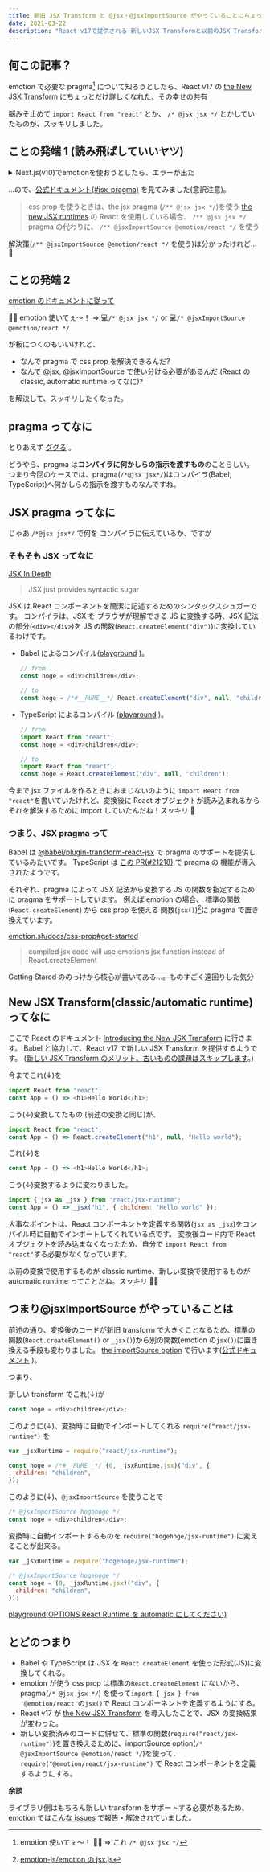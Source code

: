 ```yaml
---
title: 新旧 JSX Transform と @jsx・@jsxImportSource がやっていることにちょっとだけ詳しくなる
date: 2021-03-22
description: "React v17で提供される 新しいJSX Transformと以前のJSX Transformの違いを知って、pragma, import source optionが行っていることを理解する記事"
---
```


## 何この記事？

emotion で必要な pragma[^1] について知ろうとしたら、React v17 の [the New JSX Transform](https://reactjs.org/blog/2020/09/22/introducing-the-new-jsx-transform.html) にちょっとだけ詳しくなれた、その幸せの共有

脳みそ止めて `import React from "react"` とか、 `/* @jsx jsx */` とかしていたものが、スッキリしました。

## ことの発端 1 (読み飛ばしていいヤツ)

<details>
    <summary>Next.js(v10)でemotionを使おうとしたら、エラーが出た</summary>

```shell
% npx create-next-app next-v-10 # Next.js のプロジェクト作って
% cd next-v-10
% npm i @emotion/react
% hogehoge                      # emotion のあれを付けて
% npm run dev                   # サーバーを起動...

error - ./pages/index.js
SyntaxError: next-v-10/pages/index.js: pragma and pragmaFrag cannot be set when runtime is automatic.
> 1 | /* @jsx jsx */
    | ^
  2 | import {jsx, css} from "@emotion/react";
  3 | import Head from 'next/head'
  4 | import styles from '../styles/Home.module.css'
    at transformFile.next (<anonymous>)
    at run.next (<anonymous>)
```

</details>

...ので、[公式ドキュメント(#jsx-pragma)](https://emotion.sh/docs/css-prop#jsx-pragma) を見てみました(意訳注意)。

> css prop を使うときは、the jsx pragma (`/** @jsx jsx */`)を使う
> [the new JSX runtimes](https://reactjs.org/blog/2020/09/22/introducing-the-new-jsx-transform.html) の React を使用している場合、 `/** @jsx jsx */` pragma の代わりに、 `/** @jsxImportSource @emotion/react */` を使う

解決策(`/** @jsxImportSource @emotion/react */` を使う)は分かったけれど... 💭

## ことの発端 2

[emotion のドキュメントに従って](https://emotion.sh/docs/css-prop#jsx-pragma)

👊😊 emotion 使いてぇ〜！ => 💻`/* @jsx jsx */` or 💻`/* @jsxImportSource @emotion/react */`

が板につくのもいいけれど、

- なんで pragma で css prop を解決できるんだ?
- なんで @jsx, @jsxImportSource で使い分ける必要があるんだ (React の classic, automatic runtime ってなに)?

を解決して、スッキリしたくなった。

## pragma ってなに

とりあえず [ググる](https://www.google.com/search?q=pragma&oq=pragma) 。

どうやら、pragma は**コンパイラに何かしらの指示を渡すもの**のことらしい。
つまり今回のケースでは、pragma(`/*@jsx jsx*/`)はコンパイラ(Babel, TypeScript)へ何かしらの指示を渡すものなんですね。

## JSX pragma ってなに

じゃあ `/*@jsx jsx*/` で何を コンパイラに伝えているか、ですが

### そもそも JSX ってなに

[JSX In Depth](https://reactjs.org/docs/jsx-in-depth.html#gatsby-focus-wrapper)

> JSX just provides syntactic sugar

JSX は React コンポーネントを簡潔に記述するためのシンタックスシュガーです。
コンパイラは、JSX を ブラウザが理解できる JS に変換する時、JSX 記法の部分(`<div></div>`)を JS の関数(`React.createElement("div")`)に変換しているわけです。

- Babel によるコンパイル([playground](https://babeljs.io/repl#?browsers=defaults%2C%20not%20ie%2011%2C%20not%20ie_mob%2011&build=&builtIns=false&spec=false&loose=false&code_lz=MYewdgzgLgBAFiA5gUxgXhgCgFAxgHgBMBLANwD5g5iAbQgJ2THwHoSLsBKIA&debug=false&forceAllTransforms=false&shippedProposals=false&circleciRepo=&evaluate=false&fileSize=false&timeTravel=false&sourceType=module&lineWrap=true&presets=env%2Creact%2Cstage-2&prettier=false&targets=&version=7.13.11&externalPlugins=) )。

  ```js
  // from
  const hoge = <div>children</div>;

  // to
  const hoge = /*#__PURE__*/ React.createElement("div", null, "children");
  ```

- TypeScript によるコンパイル ([playground](https://www.typescriptlang.org/play?ssl=1&ssc=1&pln=3&pc=1#code/JYWwDg9gTgLgBAJQKYEMDG8BmUIjgIilQ3wG4AoNCAOwGd4ALCAcyTgF44AeAE2ADcAfGgbAANjyLUuAej5CKQA) )。

  ```js
  // from
  import React from "react";
  const hoge = <div>children</div>;

  // to
  import React from "react";
  const hoge = React.createElement("div", null, "children");
  ```

今まで jsx ファイルを作るときにおまじないのように `import React from "react"`を書いていたけれど、変換後に React オブジェクトが読み込まれるからそれを解決するために import していたんだね！スッキリ 🌟

### つまり、JSX pragma って

Babel は [@babel/plugin-transform-react-jsx](https://babeljs.io/docs/en/babel-plugin-transform-react-jsx/) で pragma のサポートを提供しているみたいです。
TypeScript は [この PR(#21218)](https://github.com/Microsoft/TypeScript/pull/21218) で pragma の 機能が導入されたようです。

それぞれ、pragma によって JSX 記法から変換する JS の関数を指定するために pragma をサポートしています。
例えば emotion の場合、 標準の関数(`React.createElement`) から css prop を使える 関数(`jsx()`)[^2]に pragma で置き換えています。

[emotion.sh/docs/css-prop#get-started](https://emotion.sh/docs/css-prop#get-started)

> compiled jsx code will use emotion’s jsx function instead of React.createElement

~~Getting Stared ののっけから核心が書いてある...。ものすごく遠回りした気分~~

## New JSX Transform(classic/automatic runtime) ってなに

ここで React のドキュメント [Introducing the New JSX Transform](https://reactjs.org/blog/2020/09/22/introducing-the-new-jsx-transform.html) に行きます。
Babel と協力して、React v17 で新しい JSX Transform を提供するようです。
([新しい JSX Transform のメリット、古いものの課題はスキップします](https://ja.reactjs.org/blog/2020/09/22/introducing-the-new-jsx-transform.html#whats-a-jsx-transform)。)

今までこれ(↓)を

```js
import React from "react";
const App = () => <h1>Hello World</h1>;
```

こう(↓)変換してたもの (前述の変換と同じ)が、

```js
import React from "react";
const App = () => React.createElement("h1", null, "Hello world");
```

これ(↓)を

```js
const App = () => <h1>Hello World</h1>;
```

こう(↓)変換するように変わりました。

```js
import { jsx as _jsx } from "react/jsx-runtime";
const App = () => _jsx("h1", { children: "Hello world" });
```

大事なポイントは、React コンポーネントを定義する関数(`jsx as _jsx`)をコンパイル時に自動でインポートしてくれている点です。
変換後コード内で React オブジェクトを読み込まなくなったため、自分で `import React from "react"`する必要がなくなっています。

以前の変換で使用するものが classic runtime、新しい変換で使用するものが automatic runtime ってことだね。スッキリ 🌟🌟

## つまり@jsxImportSource がやっていることは

前述の通り、変換後のコードが新旧 transform で大きくことなるため、標準の関数(`React.createElement()` or `_jsx()`)から別の関数(emotion の`jsx()`)に置き換える手段も変わりました。
[the importSource option](https://babeljs.io/docs/en/babel-preset-react#importsource) で行います([公式ドキュメント](https://reactjs.org/blog/2020/09/22/introducing-the-new-jsx-transform.html) )。

つまり、

新しい transform でこれ(↓)が

```js
const hoge = <div>children</div>;
```

このように(↓)、変換時に自動でインポートしてくれる `require("react/jsx-runtime")` を

```js
var _jsxRuntime = require("react/jsx-runtime");

const hoge = /*#__PURE__*/ (0, _jsxRuntime.jsx)("div", {
  children: "children",
});
```

このように(↓)、`@jsxImportSource` を使うことで

```js
/* @jsxImportSource hogehoge */
const hoge = <div>children</div>;
```

変換時に自動インポートするものを `require("hogehoge/jsx-runtime")` に変えることが出来る。

```js
var _jsxRuntime = require("hogehoge/jsx-runtime");

/* @jsxImportSource hogehoge */
const hoge = (0, _jsxRuntime.jsx)("div", {
  children: "children",
});
```

[playground(OPTIONS React Runtime を automatic にしてください)](https://babeljs.io/repl#?browsers=defaults%2C%20not%20ie%2011%2C%20not%20ie_mob%2011&build=&builtIns=false&spec=false&loose=false&code_lz=PQKgBAAgVgzgHgSQLYAcD2AnALgZTQVwwGMBTMACzQHMTKawRgAoItAOxiwurIF4wAFEzBgAPABMAlgDcAfEXKSANuIwk2o4FLlMAlEA&debug=false&forceAllTransforms=false&shippedProposals=false&circleciRepo=&evaluate=false&fileSize=false&timeTravel=false&sourceType=module&lineWrap=false&presets=env%2Creact&prettier=false&targets=&version=7.13.11&externalPlugins=)

## とどのつまり

- Babel や TypeScript は JSX を `React.createElement` を使った形式(JS)に変換してくれる。
- emotion が使う css prop は標準の`React.createElement` にないから、pragma(`/* @jsx jsx */`) を使って`import { jsx } from '@emotion/react'`の`jsx()`で React コンポーネントを定義するようにする。
- React v17 が [the New JSX Transform](https://reactjs.org/blog/2020/09/22/introducing-the-new-jsx-transform.html) を導入したことで、JSX の変換結果が変わった。
- 新しい変換済みのコードに併せて、標準の関数(`require("react/jsx-runtime")`)を置き換えるために、importSource option(`/* @jsxImportSource @emotion/react */`)を使って、`require("@emotion/react/jsx-runtime")` で React コンポーネントを定義するようにする。

**余談**

ライブラリ側はもちろん新しい transform をサポートする必要があるため、emotion では[こんな issues](https://github.com/emotion-js/emotion/issues/2041) で報告・解決されていました。

[^1]: emotion 使いてぇ〜！ 👊😊 => これ `/* @jsx jsx */`
[^2]: [emotion-js/emotion の jsx.js](https://github.com/emotion-js/emotion/blob/master/packages/react/src/jsx.js)
